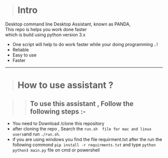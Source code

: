 > # Intro 

Desktop command line Desktop Assistant, known as PANDA,<br>
This repo is helps you work done faster <br>
which is build using python version 3.x <br>

* One script will help to do work faster while your doing programming ..!
* Reliable
* Easy to use 
* Faster 

 --- 
> # How to use assistant ?

 >> ## To use this assistant , Follow the following steps :- 

* You need to Download /clone this repository 
* after cloning the repo , Search the `run.sh  file for mac and linux users`and run `./run.sh`.
* if you are using windows you find the file requirment.txt after the run the following commond
` pip install -r requirments.txt `
  and type ```python python3 main.py``` file on cmd or powershell 

